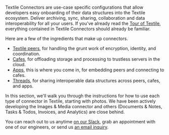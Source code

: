 Textile Connectors are use-case specific configurations that allow developers easy onboarding of their data structures into the Textile ecosystem. Deliver archiving, sync, sharing, collaboration and data interoperability for all your users. If you've already read the [Tour of Textile](/a-tour-of-textile), everything contained in Textile Connectors should already be familiar. 

Here are a few of the ingredients that make up connectors. 

- [Textile peers](/concepts/#account-peers), for handling the grunt work of encryption, identity, and coordination.
- [Cafes](/concepts/cafes/), for offloading storage and processing to trustless servers in the cloud.
- [Apps](/install/apps), this is where you come in, for embedding peers and connecting to cafes.
- [Threads](/concepts/threads/), for sharing interoperable data structures across peers, cafes, and apps.

In this section, we'll walk you through the instructions for how to use each type of connector in Textile, starting with photos. We have been actively developing the Images & Media connector and others (Documents & Notes, Tasks & Todos, Invoices, and Analytics) are close behind.

You can reach out to us anytime [on our Slack](https://slack.textile.io/), grab an appointment with one of our engineers, or send us [an email inquiry](mailto:contact@textile.io).

<br>
